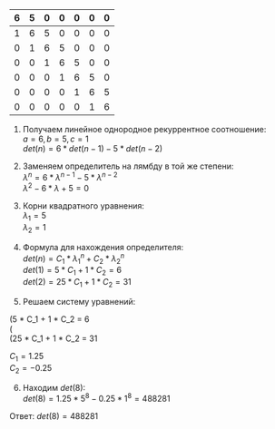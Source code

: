 | 6   | 5   | 0   | 0   | 0   | 0   | 0   |
|-----|-----|-----|-----|-----|-----|-----|
| 1   | 6   | 5   | 0   | 0   | 0   | 0   |
| 0   | 1   | 6   | 5   | 0   | 0   | 0   |
| 0   | 0   | 1   | 6   | 5   | 0   | 0   |
| 0   | 0   | 0   | 1   | 6   | 5   | 0   |
| 0   | 0   | 0   | 0   | 1   | 6   | 5   |
| 0   | 0   | 0   | 0   | 0   | 1   | 6   |
  
1) Получаем линейное однородное рекуррентное соотношение:  
$a = 6, b = 5, c = 1$  
$det (n) = 6 * det (n - 1) - 5 * det (n - 2)$
2) Заменяем определитель на лямбду в той же степени:  
$\lambda ^ n = 6 * \lambda ^ {n - 1} - 5 * \lambda ^ {n - 2}$  
$\lambda ^ 2 - 6 * \lambda + 5 = 0$
3) Корни квадратного уравнения:  
$\lambda_1 = 5$  
$\lambda_2 = 1$ 
  
4) Формула для нахождения определителя:  
$det (n) = C_1 * \lambda_1 ^ n + C_2 * \lambda_2 ^ n$  
$det(1) = 5 * C_1 + 1 * C_2 = 6$  
$det(2) = 25 * C_1 + 1 * C_2 = 31$
5) Решаем систему уравнений:

(5 * C_1 + 1 * C_2 = 6  
(  
(25 * C_1 + 1 * C_2 = 31

$C_1 = 1.25$  
$С_2= -0.25$ 
  
6) Находим $det(8)$:  
$det(8) = 1.25 * 5 ^ {8} - 0.25 * 1 ^ {8} = 488281$
  
Ответ: $det(8) = 488281$
